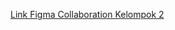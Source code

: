 [Link Figma Collaboration Kelompok 2](https://www.figma.com/file/Ujchx1TZivn7HUg27hJZyt/Tugas-Collaboration-kelompok-2?node-id=0%3A1)
